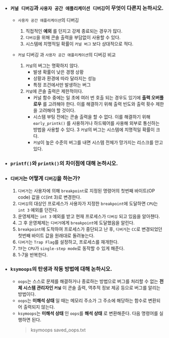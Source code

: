 - ### `커널 디버깅`과 `사용자 공간 애플리케이션 디버깅`이 무엇이 다른지 논하시오.
	- `사용자 공간 애플리케이션`의 디버깅
		1. 직접적인 __예외__ 를 던지고 강제 종료되는 경우가 많다.
		2. `디버깅`을 위해 콘솔 출력을 부담없이 사용할 수 있다.
		3. 시스템에 치명적일 확률이 `커널 버그` 보다 상대적으로 적다.
		
	- `커널` 디버깅 과 `사용자 공간 애플리케이션`의 디버깅 비교
		1. `커널`의 버그는 명확하지 않다.
			- 발생 확률이 낮은 경쟁 상황
			- 상황과 환경에 따라 달라지는 성능
			- 특정 조건에서만 발생하는 버그
		2. `커널`에 콘솔 출력은 제한적이다.
			- 커널 함수 중에는 일 초에 여러 번 호출 되는 경우도 있기에 __출력 오버플로우__ 를 고려해야 한다. 이를 해결하기 위해 출력 빈도와 출력 횟수 제한을 고려해야 할 것이다. 
			- 시스템 부팅 전에는 콘솔 출력을 할 수 없다. 이를 해결하기 위해 `early_printk()` 를 사용하거나 하드웨어를 사용해 외부로 통신하는 방법을 사용할 수 있다.
		3 `커널`의 버그는 시스템에 치명적일 확률이 크다.
			- `커널`이 높은 수준의 버그를 내면 시스템 전체가 망가지는 리스크를 안고 있다.
		
- ### `printf()`와 `printk()`의 차이점에 대해 논하시오.


- ### `디버거`는 어떻게 `디버깅`을 하는가?
    1. `디버거`는 사용자에 의해 `breakpoint`로 지정된 명령어의 첫번째 바이트(OP code) 값을 `CC`(int 3)로 변경한다.
    2. `디버깅`의 대상인 프로세스가 사용자가 지정한 `breakpoint`에 도달하면 `CPU`는 `int 3` 예외를 던진다.
    3. 운영체제는 `int 3` 예외를 받고 현재 프로세스가 `디버깅` 되고 있음을 알아챈다.
    4. 그 후 운영체제는 `디버거`에게 `breakpoint`에 도달했음을 알린다.
    5. `breakpoint`에 도착하여 프로세스가 중단되고 난 후, `디버거`는 `CC`로 변경되었던 첫번째 바이트 값을 원래대로 돌려놓는다.
    6. `디버거`는 `Trap Flag`를 설정하고, 프로세스를 재개한다.
    7. `TF`는 `CPU`가 `single-step mode`로 동작할 수 있게 해준다.
    8. 1-7을 반복한다.

- ### `ksymoops`의 탄생과 작동 방법에 대해 논하시오.
    - `oops`는 스스로 문제를 해결하거나 종료하는 방법으로 버그를 처리할 수 없는 __전체 시스템 관리자인 `커널`__ 이 콘솔 출력, 역추적 정보 제공 등으로 버그를 알리는 방법이다.
    - `oops`는 __미해석 상태__ 일 때는 메모리 주소가 그 주소에 해당하는 함수로 변환되어 출력되지 않는다. 
    - `ksymoops`는 __미해석 상태__ 인 `oops`를 __해석 상태__ 로 변환해준다. 다음 명령어를 실행하면 된다.
        > ksymoops saved_oops.txt